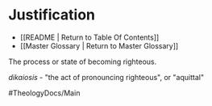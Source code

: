 # Justification
- [[README | Return to Table Of Contents]]
- [[Master Glossary | Return to Master Glossary]]

The process or state of becoming righteous.

*dikaiosis* - "the act of pronouncing righteous", or "aquittal"


#TheologyDocs/Main